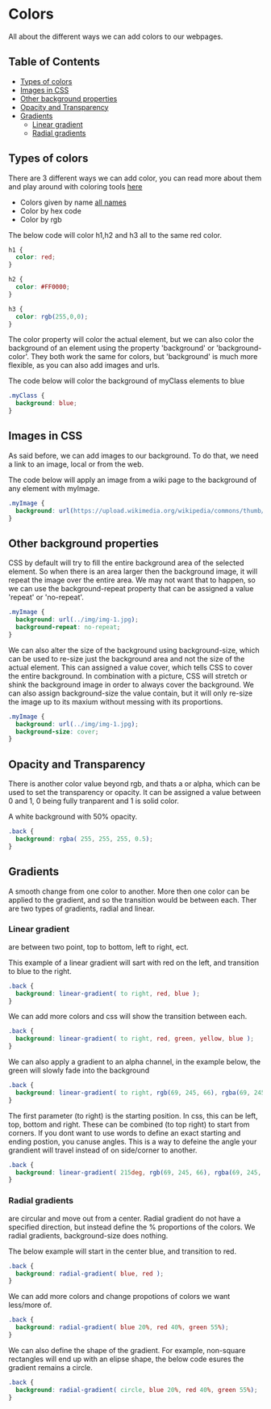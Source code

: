 # Colors
All about the different ways we can add colors to our webpages.

## Table of Contents
- [Types of colors](#Types-of-colors)
- [Images in CSS](#Images-in-CSS)
- [Other background properties](#Other-background-properties)
- [Opacity and Transparency](#Opacity-and-Transparency)
- [Gradients](#Gradients)
  - [Linear gradient](#Linear-gradient)
  - [Radial gradients](#Radial-gradients)

## Types of colors
There are 3 different ways we can add color, you can read more about them and play around with coloring tools [here](https://htmlcolorcodes.com/)
- Colors given by name [all names](https://htmlcolorcodes.com/color-names/)
- Color by hex code
- Color by rgb

The below code will color h1,h2 and h3 all to the same red color.

````css
h1 {
  color: red;
}

h2 {
  color: #FF0000;
}

h3 {
  color: rgb(255,0,0);
}
````
The color property will color the actual element, but we can also color the background of an element using the property 'background' or 'background-color'. They both work the same for colors, but 'background' is much more flexible, as you can also add images and urls. 

The code below will color the background of myClass elements to blue
````css
.myClass {
  background: blue;
}
````
## Images in CSS
As said before, we can add images to our background. To do that, we need a link to an image, local or from the web.

The code below will apply an image from a wiki page to the background of any element with myImage.
````css
.myImage {
  background: url(https://upload.wikimedia.org/wikipedia/commons/thumb/3/31/Ward_Cunningham%2C_Inventor_of_the_Wiki.webm/220px--Ward_Cunningham%2C_Inventor_of_the_Wiki.webm.jpg);
}
````

## Other background properties
CSS by default will try to fill the entire background area of the selected element. So when there is an area larger then the background image, it will repeat the image over the entire area. We may not want that to happen, so we can use the background-repeat property that can be assigned a value 'repeat' or 'no-repeat'.
````css
.myImage {
  background: url(../img/img-1.jpg);
  background-repeat: no-repeat;
}
````

We can also alter the size of the background using background-size, which can be used to re-size just the background area and not the size of the actual element. This can assigned a value cover, which tells CSS to cover the entire background. In combination with a picture, CSS will stretch or shink the background image in order to always cover the background. We can also assign background-size the value contain, but it will only re-size the image up to its maxium without messing with its proportions.

````css
.myImage {
  background: url(../img/img-1.jpg);
  background-size: cover;
}
````

## Opacity and Transparency
There is another color value beyond rgb, and thats a or alpha, which can be used to set the transparency or opacity. It can be assigned a value between 0 and 1, 0 being fully tranparent and 1 is solid color. 

A white background with 50% opacity.
````css
.back {
  background: rgba( 255, 255, 255, 0.5);
}
````

## Gradients
A smooth change from one color to another. More then one color can be applied to the gradient, and so the transition would be between each. Ther are two types of gradients, radial and linear.

### Linear gradient 
are between two point, top to bottom, left to right, ect.

This example of a linear gradient will sart with red on the left, and transition to blue to the right.
````css
.back {
  background: linear-gradient( to right, red, blue );
}
````

We can add more colors and css will show the transition between each.
````css
.back {
  background: linear-gradient( to right, red, green, yellow, blue );
}
````

We can also apply a gradient to an alpha channel, in the example below, the green will slowly fade into the background
````css
.back {
  background: linear-gradient( to right, rgb(69, 245, 66), rgba(69, 245, 66, 0) );
}
````

The first parameter (to right) is the starting position. In css, this can be left, top, bottom and right. These can be combined (to top right) to start from corners. If you dont want to use words to define an exact starting and ending postion, you canuse angles. This is a way to defeine the angle your grandient will travel instead of on side/corner to another. 
````css
.back {
  background: linear-gradient( 215deg, rgb(69, 245, 66), rgba(69, 245, 66, 0) );
}
````

### Radial gradients 
are circular and move out from a center. Radial gradient do not have a specified direction, but instead define the % proportions of the colors. We radial gradients, background-size does nothing.

The below example will start in the center blue, and transition to red.
````css
.back {
  background: radial-gradient( blue, red );
}
````

We can add more colors and change propotions of colors we want less/more of.
````css
.back {
  background: radial-gradient( blue 20%, red 40%, green 55%);
}
````
We can also define the shape of the gradient. For example, non-square rectangles will end up with an elipse shape, the below code esures the gradient remains a circle.
````css
.back {
  background: radial-gradient( circle, blue 20%, red 40%, green 55%);
}
````
